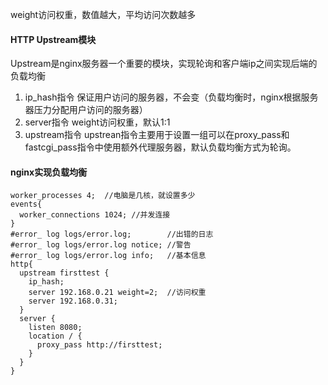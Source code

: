 weight访问权重，数值越大，平均访问次数越多
#### HTTP Upstream模块
Upstream是nginx服务器一个重要的模块，实现轮询和客户端ip之间实现后端的负载均衡
1. ip_hash指令
 保证用户访问的服务器，不会变（负载均衡时，nginx根据服务器压力分配用户访问的服务器）
1. server指令
  weight访问权重，默认1:1
1. upstream指令
  upstrean指令主要用于设置一组可以在proxy_pass和fastcgi_pass指令中使用额外代理服务器，默认负载均衡方式为轮询。

#### nginx实现负载均衡
```
worker_processes 4;  //电脑是几核，就设置多少
events{
  worker_connections 1024; //并发连接
}
#error_ log logs/error.log;        //出错的日志
#error_ log logs/error.log notice; //警告
#error_ log logs/error.log info;   //基本信息
http{
  upstream firsttest {
    ip_hash;
    server 192.168.0.21 weight=2;  //访问权重
    server 192.168.0.31;
  }
  server {
    listen 8080;
    location / {
      proxy_pass http://firsttest;
    }
  }
}
```